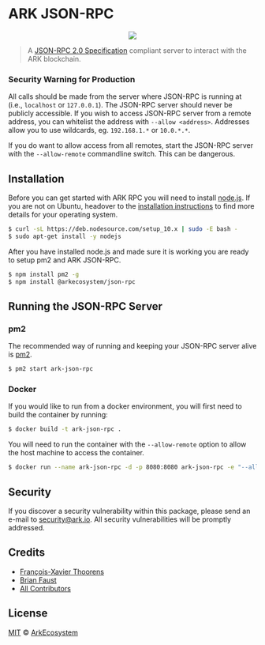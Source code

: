 # ARK JSON-RPC

<p align="center">
    <img src="https://cdn-images-1.medium.com/max/900/1*YbDqGZiIxoZmYr4GALrONQ.png" />
</p>


> A [JSON-RPC 2.0 Specification](http://www.jsonrpc.org/specification) compliant server to interact with the ARK blockchain.

### Security Warning for Production

All calls should be made from the server where JSON-RPC is running at (i.e., `localhost` or `127.0.0.1`). The JSON-RPC server should never be publicly accessible. If you wish to access JSON-RPC server from a remote address, you can whitelist the address with `--allow <address>`. Addresses allow you to use wildcards, eg. `192.168.1.*` or `10.0.*.*`.

If you do want to allow access from all remotes, start the JSON-RPC server with the `--allow-remote` commandline switch. This can be dangerous.

## Installation

Before you can get started with ARK RPC you will need to install [node.js](https://nodejs.org/). If you are not on Ubuntu, headover to the [installation instructions](https://nodejs.org/en/download/package-manager/) to find more details for your operating system.

```bash
$ curl -sL https://deb.nodesource.com/setup_10.x | sudo -E bash -
$ sudo apt-get install -y nodejs
```

After you have installed node.js and made sure it is working you are ready to setup pm2 and ARK JSON-RPC.

```bash
$ npm install pm2 -g
$ npm install @arkecosystem/json-rpc
```

## Running the JSON-RPC Server

### pm2

The recommended way of running and keeping your JSON-RPC server alive is [pm2](http://pm2.keymetrics.io/).

```bash
$ pm2 start ark-json-rpc
```

### Docker

If you would like to run from a docker environment, you will first need to build the container by running:

```bash
$ docker build -t ark-json-rpc .
```

You will need to run the container with the `--allow-remote` option to allow the host machine to access the container.

```bash
$ docker run --name ark-json-rpc -d -p 8080:8080 ark-json-rpc -e "--allow-remote"
```

## Security

If you discover a security vulnerability within this package, please send an e-mail to security@ark.io. All security vulnerabilities will be promptly addressed.

## Credits

- [François-Xavier Thoorens](https://github.com/fix)
- [Brian Faust](https://github.com/faustbrian)
- [All Contributors](./contributors)

## License

[MIT](LICENSE) © [ArkEcosystem](https://ark.io)
